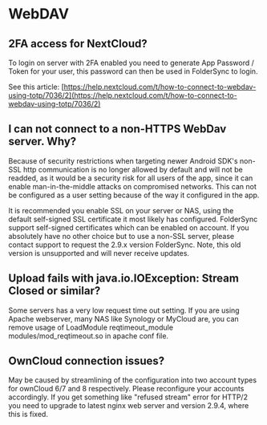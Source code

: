 # WebDAV 

## 2FA access for NextCloud?
To login on server with 2FA enabled you need to generate App Password / Token for your user, this password can then be used in FolderSync to login.

See this article: 
[https://help.nextcloud.com/t/how-to-connect-to-webdav-using-totp/7036/2](https://help.nextcloud.com/t/how-to-connect-to-webdav-using-totp/7036/2)

## I can not connect to a non-HTTPS WebDav server. Why?
Because of security restrictions when targeting newer Android SDK's non-SSL http communication is no longer allowed by default and will not be readded, as it would be a security risk for all users of the app, since it can enable man-in-the-middle attacks on compromised networks. This can not be configured as a user setting because of the way it configured in the app.

It is recommended you enable SSL on your server or NAS, using the default self-signed SSL certificate it most likely has configured. FolderSync support self-signed certificates which can be enabled on account. If you absolutely have no other choice but to use a non-SSL server, please contact support to request the 2.9.x version FolderSync. Note, this old version is unsupported and will never receive updates.

## Upload fails with java.io.IOException: Stream Closed or similar?
Some servers has a very low request time out setting. If you are using Apache webserver, many NAS like Synology or MyCloud are, you can remove usage of LoadModule reqtimeout_module modules/mod_reqtimeout.so in apache conf file.

## OwnCloud connection issues?
May be caused by streamlining of the configuration into two account types for ownCloud 6/7 and 8 respectively. Please reconfigure your accounts accordingly. If you get something like "refused stream" error for HTTP/2 you need to upgrade to latest nginx web server and version 2.9.4, where this is fixed.
